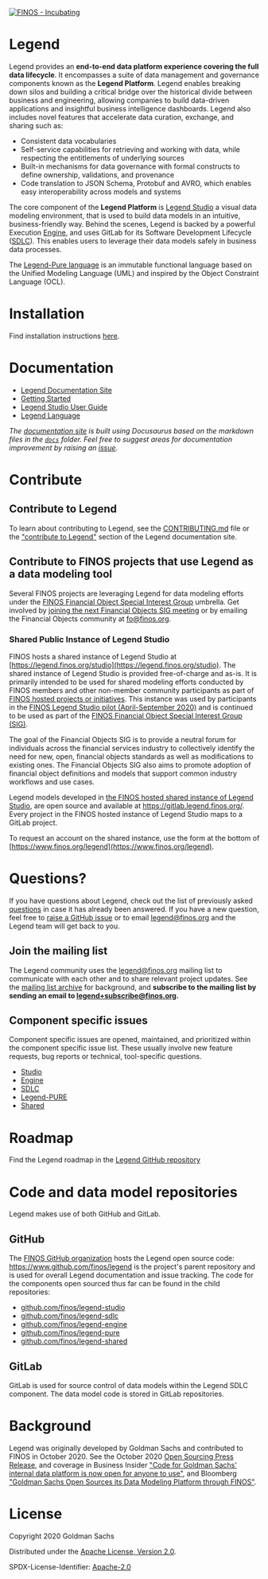 [![FINOS - Incubating](https://cdn.jsdelivr.net/gh/finos/contrib-toolbox@master/images/badge-incubating.svg)](https://finosfoundation.atlassian.net/wiki/display/FINOS/Incubating)


# Legend

Legend provides an **end-to-end data platform experience covering the full data lifecycle**. It encompasses a suite of data management and governance components known as the **Legend Platform**. Legend enables breaking down silos and building a critical bridge over the historical divide between business and engineering, allowing companies to build data-driven applications and insightful business intelligence dashboards. Legend also includes novel features that accelerate data curation, exchange, and sharing such as:

* Consistent data vocabularies
* Self-service capabilities for retrieving and working with data, while respecting the entitlements of underlying sources
* Built-in mechanisms for data governance with formal constructs to define ownership, validations, and provenance 
* Code translation to JSON Schema, Protobuf and AVRO, which enables easy interoperability across models and systems

The core component of the **Legend Platform** is [Legend Studio](https://github.com/finos/legend-studio) a visual data modeling environment, that is used to build data models in an intuitive, business-friendly way. Behind the scenes, Legend is backed by a powerful Execution [Engine](https://github.com/finos/legend-engine), and uses GitLab for its Software Development Lifecycle ([SDLC](https://github.com/finos/legend-sdlc)). This enables users to leverage their data models safely in business data processes.

The [Legend-Pure language](https://github.com/finos/legend-pure) is an immutable functional language based on the Unified Modeling Language (UML) and inspired by the Object Constraint Language (OCL).

# Installation
Find installation instructions [here](https://legend.finos.org/docs/installation/installation-guide).

# Documentation  
* [Legend Documentation Site](https://legend.finos.org/)
* [Getting Started](https://legend.finos.org/docs/getting-started/getting-started-guide)
* [Legend Studio User Guide](https://github.com/finos/legend-studio)
* [Legend Language](https://legend.finos.org/docs/language/legend-language)

_The [documentation site](https://legend.finos.org) is built using Docusaurus based on the markdown files in the [`docs`](/docs/) folder._
_Feel free to suggest areas for documentation improvement by raising an [issue](https://github.com/finos/legend/issues)_.

# Contribute

## Contribute to Legend
To learn about contributing to Legend, see the [CONTRIBUTING.md](CONTRIBUTING.md) file or the ["contribute to Legend"](https://legend.finos.org/docs/getting-started/contribute-to-legend) section of the Legend documentation site.

## Contribute to FINOS projects that use Legend as a data modeling tool
Several FINOS projects are leveraging Legend for data modeling efforts under the [FINOS Financial Object Special Interest Group](https://github.com/finos/financial-objects) umbrella. Get involved by [joining the next Financial Objects SIG meeting](https://github.com/finos/financial-objects/issues?q=label%3Ameeting) or by emailing the Financial Objects community at [fo@finos.org](mailto:fo@finos.org).

### Shared Public Instance of Legend Studio
FINOS hosts a shared instance of Legend Studio at [https://legend.finos.org/studio](https://legend.finos.org/studio). The shared instance of Legend Studio is provided free-of-charge and as-is. It is primarily intended to be used for shared modeling efforts conducted by FINOS members and other non-member community participants as part of [FINOS hosted projects or initiatives](https://landscape.finos.org/). 
This instance was used by participants in the [FINOS Legend Studio pilot (April-September 2020)](https://www.finos.org/hubfs/FINOS/assets/FINOS%20Legend%20Case%20Study%202021.pdf?hsLang=en-us) and is continued to be used as part of the [FINOS Financial Object Special Interest Group (SIG)](https://github.com/finos/financial-objects). 

The goal of the Financial Objects SIG is to provide a neutral forum for individuals across the financial services industry to collectively identify the need for new, open, financial objects standards as well as modifications to existing ones. The Financial Objects SIG also aims to promote adoption of financial object definitions and models that support common industry workflows and use cases.

Legend models developed in [the FINOS hosted shared instance of Legend Studio](https://legend.finos.org/studio), are open source and available at https://gitlab.legend.finos.org/. Every project in the FINOS hosted instance of Legend Studio maps to a GitLab project.

To request an account on the shared instance, use the form at the bottom of [https://www.finos.org/legend](https://www.finos.org/legend).

# Questions?
If you have questions about Legend, check out the list of previously asked [questions](https://github.com/finos/legend/issues?q=label%3Aquestion) in case it has already been answered. If you have a new question, feel free to [raise a GitHub issue](https://github.com/finos/legend/issues/new?assignees=&labels=&template=Support_question.md&title=) or to email [legend@finos.org](mailto:legend@finos.org) and the Legend team will get back to you.

## Join the mailing list
The Legend community uses the legend@finos.org mailing list to communicate with each other and to share relevant project updates. See the [mailing list archive](https://groups.google.com/a/finos.org/g/legend) for background, and **subscribe to the mailing list by sending an email to [legend+subscribe@finos.org](mailto:legend+subscribe@finos.org).**

## Component specific issues
Component specific issues are opened, maintained, and prioritized within the component specific issue list. These usually involve new feature requests, bug reports or technical, tool-specific questions.
* [Studio](https://github.com/finos/legend-studio/issues)
* [Engine](https://github.com/finos/legend-engine/issues)
* [SDLC](https://github.com/finos/legend-sdlc/issues)
* [Legend-PURE](https://github.com/finos/legend-pure/issues)
* [Shared](https://github.com/finos/legend-shared/issues)

# Roadmap
Find the Legend roadmap in the [Legend GitHub repository](https://github.com/finos/legend/wiki/Roadmap)

# Code and data model repositories
Legend makes use of both GitHub and GitLab.

## GitHub
The [FINOS GitHub organization](https://github.com/finos/) hosts the Legend open source code: https://www.github.com/finos/legend is the project's parent repository and is used for overall Legend documentation and issue tracking. The code for the components open sourced thus far can be found in the child repositories: 

* [github.com/finos/legend-studio](https://github.com/finos/legend-studio)
* [github.com/finos/legend-sdlc](https://github.com/finos/legend-sdlc)
* [github.com/finos/legend-engine](https://github.com/finos/legend-engine)
* [github.com/finos/legend-pure](https://github.com/finos/legend-pure)
* [github.com/finos/legend-shared](https://github.com/finos/legend-shared)

## GitLab
GitLab is used for source control of data models within the Legend SDLC component. The data model code is stored in GitLab repositories.

# Background
Legend was originally developed by Goldman Sachs and contributed to FINOS in October 2020. See the October 2020 [Open Sourcing Press Release](https://www.finos.org/press/goldman-sachs-open-sources-its-data-modeling-platform-through-finos), and coverage in Business Insider ["Code for Goldman Sachs' internal data platform is now open for anyone to use"](https://www.businessinsider.com/code-for-goldmans-data-platform-legend-open-sharing-github-2020-10), and Bloomberg ["Goldman Sachs Open Sources its Data Modeling Platform through FINOS"](https://www.bloomberg.com/press-releases/2020-10-19/goldman-sachs-open-sources-its-data-modeling-platform-through-finos).

# License
Copyright 2020 Goldman Sachs

Distributed under the [Apache License, Version 2.0](http://www.apache.org/licenses/LICENSE-2.0).

SPDX-License-Identifier: [Apache-2.0](https://spdx.org/licenses/Apache-2.0)
